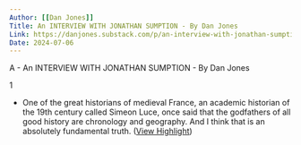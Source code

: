 ```yaml
---
Author: [[Dan Jones]]
Title: An INTERVIEW WITH JONATHAN SUMPTION - By Dan Jones
Link: https://danjones.substack.com/p/an-interview-with-jonathan-sumption
Date: 2024-07-06
---
```

A - An INTERVIEW WITH JONATHAN SUMPTION - By Dan Jones

1
- One of the great historians of medieval France, an academic historian of the 19th century called Simeon Luce, once said that the godfathers of all good history are chronology and geography. And I think that is an absolutely fundamental truth. ([View Highlight](https://read.readwise.io/read/01hfqakwp811sn6k72rswxwbbt))
